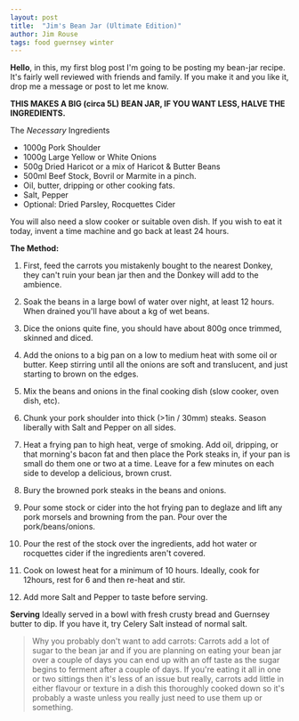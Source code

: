 ```yaml
---
layout: post
title:  "Jim's Bean Jar (Ultimate Edition)"
author: Jim Rouse
tags: food guernsey winter
---
```


**Hello**, in this, my first blog post I'm going to be posting my bean-jar recipe. It's fairly well reviewed with friends and family. If you make it and you like it, drop me a message or post to let me know.

<!-- excerpt-end -->

**THIS MAKES A BIG (circa 5L) BEAN JAR, IF YOU WANT LESS, HALVE THE INGREDIENTS.**

The *Necessary* Ingredients
- 1000g Pork Shoulder
- 1000g Large Yellow or White Onions
- 500g Dried Haricot or a mix of Haricot & Butter Beans
- 500ml Beef Stock, Bovril or Marmite in a pinch.
- Oil, butter, dripping or other cooking fats.
- Salt, Pepper
- Optional: Dried Parsley, Rocquettes Cider

You will also need a slow cooker or suitable oven dish. If you wish to eat it today, invent a time machine and go back at least 24 hours.

**The Method:**

1. First, feed the carrots you mistakenly bought to the nearest Donkey, they can't ruin your bean jar then and the Donkey will add to the ambience.

2. Soak the beans in a large bowl of water over night, at least 12 hours. When drained you'll have about a kg of wet beans.

3. Dice the onions quite fine, you should have about 800g once trimmed, skinned and diced.

4. Add the onions to a big pan on a low to medium heat with some oil or butter. Keep stirring until all the onions are soft and translucent, and just starting to brown on the edges.

5. Mix the beans and onions in the final cooking dish (slow cooker, oven dish, etc).

6. Chunk your pork shoulder into thick (>1in / 30mm) steaks. Season liberally with Salt and Pepper on all sides.

7. Heat a frying pan to high heat, verge of smoking. Add oil, dripping, or that morning's bacon fat and then place the Pork steaks in, if your pan is small do them one or two at a time. Leave for a few minutes on each side to develop a delicious, brown crust.

8. Bury the browned pork steaks in the beans and onions.

9. Pour some stock or cider into the hot frying pan to deglaze and lift any pork morsels and browning from the pan. Pour over the pork/beans/onions.

10. Pour the rest of the stock over the ingredients, add hot water or rocquettes cider if the ingredients aren't covered.

11. Cook on lowest heat for a minimum of 10 hours. Ideally, cook for 12hours, rest for 6 and then re-heat and stir.

12. Add more Salt and Pepper to taste before serving.

**Serving**
Ideally served in a bowl with fresh crusty bread and Guernsey butter to dip. If you have it, try Celery Salt instead of normal salt.

>  Why you probably don't want to add carrots:
>  Carrots add a lot of sugar to the bean jar and if you are planning on eating your bean jar over a couple of days you can end up with an off taste as the sugar begins to ferment after a couple of days. If you're eating it all in one or two sittings then it's less of an issue but really, carrots add little in either flavour or texture in a dish this thoroughly cooked down so it's probably a waste unless you really just need to use them up or something.
